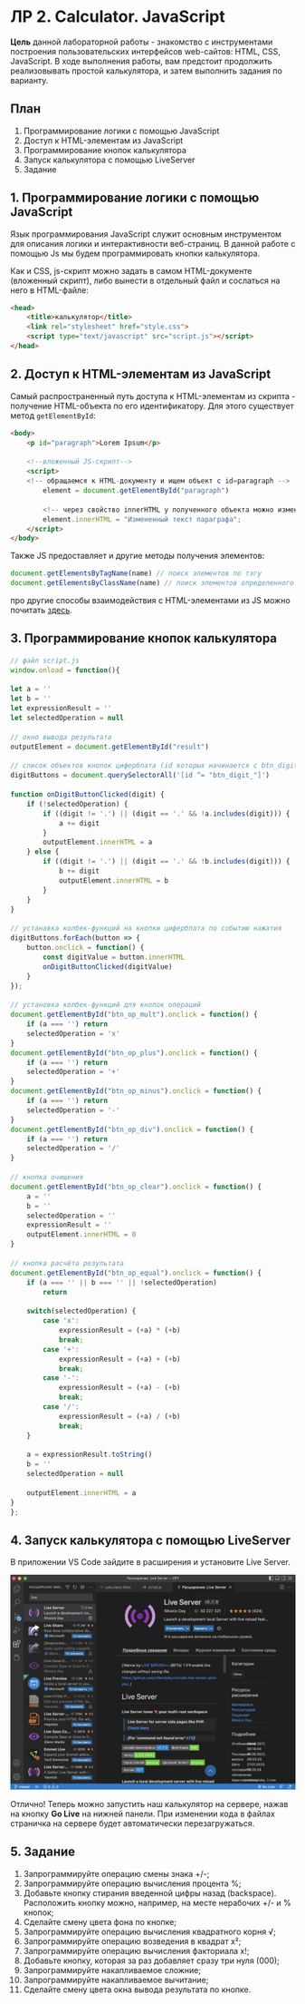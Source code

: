 # ЛР 2. Calculator. JavaScript

**Цель** данной лабораторной работы - знакомство с инструментами построения пользовательских интерфейсов web-сайтов: HTML, CSS, JavaScript. В ходе выполнения работы, вам предстоит продолжить реализовывать простой калькулятора,  и затем выполнить задания по варианту.

## План

1. Программирование логики с помощью JavaScript
2. Доступ к HTML-элементам из JavaScript
3. Программирование кнопок калькулятора
4. Запуск калькулятора с помощью LiveServer
5. Задание

## 1. Программирование логики с помощью JavaScript

Язык программирования JavaScript служит основным инструментом для описания логики и интерактивности веб-страниц. В данной работе с помощью Js мы будем программировать кнопки калькулятора.

Как и CSS, js-скрипт можно задать в самом HTML-документе (вложенный скрипт), либо вынести в отдельный файл и сослаться на него в HTML-файле:

```html
<head> 
    <title>калькулятор</title>
    <link rel="stylesheet" href="style.css"> 
    <script type="text/javascript" src="script.js"></script> 
</head>
```

## 2. Доступ к HTML-элементам из JavaScript

Самый распространенный путь доступа к HTML-элементам из скрипта - получение HTML-объекта по его идентификатору. Для этого существует метод `getElementById`:

```html
<body>
    <p id="paragraph">Lorem Ipsum</p>

    <!--вложенный JS-скрипт-->
    <script>
    <!-- обращаемся к HTML-документу и ищем объект с id=paragraph -->
        element = document.getElementById("paragraph")

        <!-- через свойство innerHTML у полученного объекта можно изменить его содержимое-->
        element.innerHTML = "Измененный текст параграфа";
    </script>
</body>
```

Также JS предоставляет и другие методы получения элементов:

```js
document.getElementsByTagName(name) // поиск элементов по тэгу
document.getElementsByClassName(name) // поиск элементов определенного css класса
```

про другие способы взаимодействия с HTML-элементами из JS можно почитать [здесь](https://www.w3schools.com/js/js_htmldom.asp).

## 3. Программирование кнопок калькулятора

```js
// файл script.js
window.onload = function(){ 

let a = ''
let b = ''
let expressionResult = ''
let selectedOperation = null

// окно вывода результата
outputElement = document.getElementById("result")

// список объектов кнопок циферблата (id которых начинается с btn_digit_)
digitButtons = document.querySelectorAll('[id ^= "btn_digit_"]')

function onDigitButtonClicked(digit) {
    if (!selectedOperation) {
        if ((digit != '.') || (digit == '.' && !a.includes(digit))) { 
            a += digit
        }
        outputElement.innerHTML = a
    } else {
        if ((digit != '.') || (digit == '.' && !b.includes(digit))) { 
            b += digit
            outputElement.innerHTML = b        
        }
    }
}

// устанавка колбек-функций на кнопки циферблата по событию нажатия
digitButtons.forEach(button => {
    button.onclick = function() {
        const digitValue = button.innerHTML
        onDigitButtonClicked(digitValue)
    }
});

// установка колбек-функций для кнопок операций
document.getElementById("btn_op_mult").onclick = function() { 
    if (a === '') return
    selectedOperation = 'x'
}
document.getElementById("btn_op_plus").onclick = function() { 
    if (a === '') return
    selectedOperation = '+'
}
document.getElementById("btn_op_minus").onclick = function() { 
    if (a === '') return
    selectedOperation = '-'
}
document.getElementById("btn_op_div").onclick = function() { 
    if (a === '') return
    selectedOperation = '/'
}

// кнопка очищения
document.getElementById("btn_op_clear").onclick = function() { 
    a = ''
    b = ''
    selectedOperation = ''
    expressionResult = ''
    outputElement.innerHTML = 0
}

// кнопка расчёта результата
document.getElementById("btn_op_equal").onclick = function() { 
    if (a === '' || b === '' || !selectedOperation)
        return
        
    switch(selectedOperation) { 
        case 'x':
            expressionResult = (+a) * (+b)
            break;
        case '+':
            expressionResult = (+a) + (+b)
            break;
        case '-':
            expressionResult = (+a) - (+b)
            break;
        case '/':
            expressionResult = (+a) / (+b)
            break;
    }
    
    a = expressionResult.toString()
    b = ''
    selectedOperation = null

    outputElement.innerHTML = a
}
};
```

## 4. Запуск калькулятора с помощью LiveServer

В приложении VS Code зайдите в расширения и установите Live Server.

![Фото 1](./assets/live-server.png)

Отлично! Теперь можно запустить наш калькулятор на сервере, нажав на кнопку **Go Live** на нижней панели.
При изменении кода в файлах страничка на сервере будет автоматически перезагружаться.

## 5. Задание

1. Запрограммируйте операцию смены знака +/-;
2. Запрограммируйте операцию вычисления процента %;
3. Добавьте кнопку стирания введенной цифры назад (backspace). Расположить кнопку можно, например, на месте нерабочих +/- и % кнопок;
4. Сделайте смену цвета фона по кнопке;
5. Запрограммируйте операцию вычисления квадратного корня √;
6. Запрограммируйте операцию возведения в квадрат x²;
7. Запрограммируйте операцию вычисления факториала x!;
8. Добавьте кнопку, которая за раз добавляет сразу три нуля (000);
9. Запрограммируйте накапливаемое сложние;
10. Запрограммируйте накапливаемое вычитание;
11. Сделайте смену цвета окна вывода результата по кнопке.
